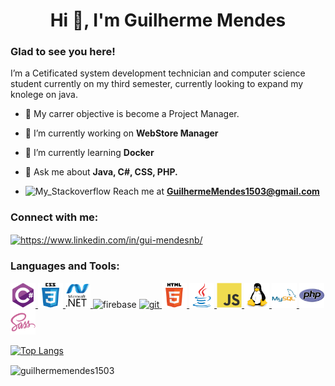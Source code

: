 <h1 align="center">Hi 👋, I'm Guilherme Mendes</h1>  

### Glad to see you here!  
I’m a Cetificated system development technician and computer science student currently on my third semester, currently looking to expand my knolege on java.
  
- 🎯 My carrer objective is become a Project Manager.

- 🔭 I’m currently working on **WebStore Manager**  
  
- 🌱 I’m currently learning **Docker**  
  
- 💬 Ask me about **Java, C#, CSS, PHP.**  
  
- <img src="https://logodownload.org/wp-content/uploads/2018/03/gmail-logo-2-1.png" width="16" height="13" alt="My_Stackoverflow"> Reach me at **GuilhermeMendes1503@gmail.com**  
  
<h3 align="left">Connect with me:</h3>  
<p align="left">  
<a href="https://linkedin.com/in/gui-mendesnb/" target="blank"><img align="center" src="https://cdn.icon-icons.com/icons2/3041/PNG/512/linkedin_logo_icon_189225.png" alt="https://www.linkedin.com/in/gui-mendesnb/" height="45" width="45" /></a>  
</p>  
  
<h3 align="left">Languages and Tools:</h3>  
<p align="left"><a href="https://www.w3schools.com/cs/" target="_blank" rel="noreferrer"> <img src="https://raw.githubusercontent.com/devicons/devicon/master/icons/csharp/csharp-original.svg" alt="csharp" width="40" height="40"/> </a> <a href="https://www.w3schools.com/css/" target="_blank" rel="noreferrer"> <img src="https://raw.githubusercontent.com/devicons/devicon/master/icons/css3/css3-original-wordmark.svg" alt="css3" width="40" height="40"/> </a> <a href="https://dotnet.microsoft.com/" target="_blank" rel="noreferrer"> <img src="https://raw.githubusercontent.com/devicons/devicon/master/icons/dot-net/dot-net-original-wordmark.svg" alt="dotnet" width="40" height="40"/> </a> <img src="https://www.vectorlogo.zone/logos/firebase/firebase-icon.svg" alt="firebase" width="40" height="40"/> </a> <a href="https://git-scm.com/" target="_blank" rel="noreferrer"> <img src="https://www.vectorlogo.zone/logos/git-scm/git-scm-icon.svg" alt="git" width="40" height="40"/> </a> <a href="https://www.w3.org/html/" target="_blank" rel="noreferrer"> <img src="https://raw.githubusercontent.com/devicons/devicon/master/icons/html5/html5-original-wordmark.svg" alt="html5" width="40" height="40"/> </a> <a href="https://www.java.com" target="_blank" rel="noreferrer"> <img src="https://raw.githubusercontent.com/devicons/devicon/master/icons/java/java-original.svg" alt="java" width="40" height="40"/> </a> <a href="https://developer.mozilla.org/en-US/docs/Web/JavaScript" target="_blank" rel="noreferrer"> <img src="https://raw.githubusercontent.com/devicons/devicon/master/icons/javascript/javascript-original.svg" alt="javascript" width="40" height="40"/> </a> <a href="https://www.linux.org/" target="_blank" rel="noreferrer"> <img src="https://raw.githubusercontent.com/devicons/devicon/master/icons/linux/linux-original.svg" alt="linux" width="40" height="40"/> </a> <a href="https://www.mysql.com/" target="_blank" rel="noreferrer"> <img src="https://raw.githubusercontent.com/devicons/devicon/master/icons/mysql/mysql-original-wordmark.svg" alt="mysql" width="40" height="40"/> </a> <a href="https://www.php.net" target="_blank" rel="noreferrer"> <img src="https://raw.githubusercontent.com/devicons/devicon/master/icons/php/php-original.svg" alt="php" width="40" height="40"/> </a> <a href="https://sass-lang.com" target="_blank" rel="noreferrer"> <img src="https://raw.githubusercontent.com/devicons/devicon/master/icons/sass/sass-original.svg" alt="sass" width="40" height="40"/> </a> </p>  
  
[![Top Langs](https://github-readme-stats.vercel.app/api/top-langs/?username=guilhermemendes1503&show_icons=true&locale=en&layout=compact)](https://github.com/anuraghazra/github-readme-stats)
<p><img align="center" src="(https://github-readme-stats.vercel.app/api/top-langs/?username=guilhermemendes1503&show_icons=true&locale=en&layout=compact)](https://github.com/anuraghazra/github-readme-stats)" alt="guilhermemendes1503" /></p>
